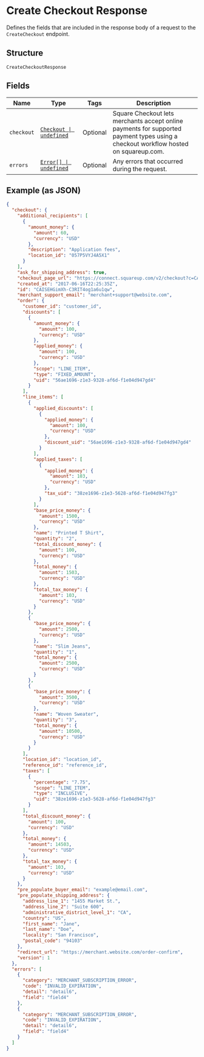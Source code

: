 <!-- Optimized: 2025-10-06 -->
<!-- RPM: 1.6.2.1.1.6.2.1_create-checkout-response_20251006 -->
<!-- Session: E2E RPM DNA Application -->
<!-- AOM: RND (Reggie & Dro) -->
<!-- COI: TECHNOLOGY -->
<!-- RPM: HIGH -->
<!-- ACTION: BUILD -->

# Create Checkout Response

Defines the fields that are included in the response body of
a request to the `CreateCheckout` endpoint.

## Structure

`CreateCheckoutResponse`

## Fields

| Name | Type | Tags | Description |
|  --- | --- | --- | --- |
| `checkout` | [`Checkout \| undefined`](../../doc/models/checkout.md) | Optional | Square Checkout lets merchants accept online payments for supported<br>payment types using a checkout workflow hosted on squareup.com. |
| `errors` | [`Error[] \| undefined`](../../doc/models/error.md) | Optional | Any errors that occurred during the request. |

## Example (as JSON)

```json
{
  "checkout": {
    "additional_recipients": [
      {
        "amount_money": {
          "amount": 60,
          "currency": "USD"
        },
        "description": "Application fees",
        "location_id": "057P5VYJ4A5X1"
      }
    ],
    "ask_for_shipping_address": true,
    "checkout_page_url": "https://connect.squareup.com/v2/checkout?c=CAISEHGimXh-C3RIT4og1a6u1qw&l=CYTKRM7R7JMV8",
    "created_at": "2017-06-16T22:25:35Z",
    "id": "CAISEHGimXh-C3RIT4og1a6u1qw",
    "merchant_support_email": "merchant+support@website.com",
    "order": {
      "customer_id": "customer_id",
      "discounts": [
        {
          "amount_money": {
            "amount": 100,
            "currency": "USD"
          },
          "applied_money": {
            "amount": 100,
            "currency": "USD"
          },
          "scope": "LINE_ITEM",
          "type": "FIXED_AMOUNT",
          "uid": "56ae1696-z1e3-9328-af6d-f1e04d947gd4"
        }
      ],
      "line_items": [
        {
          "applied_discounts": [
            {
              "applied_money": {
                "amount": 100,
                "currency": "USD"
              },
              "discount_uid": "56ae1696-z1e3-9328-af6d-f1e04d947gd4"
            }
          ],
          "applied_taxes": [
            {
              "applied_money": {
                "amount": 103,
                "currency": "USD"
              },
              "tax_uid": "38ze1696-z1e3-5628-af6d-f1e04d947fg3"
            }
          ],
          "base_price_money": {
            "amount": 1500,
            "currency": "USD"
          },
          "name": "Printed T Shirt",
          "quantity": "2",
          "total_discount_money": {
            "amount": 100,
            "currency": "USD"
          },
          "total_money": {
            "amount": 1503,
            "currency": "USD"
          },
          "total_tax_money": {
            "amount": 103,
            "currency": "USD"
          }
        },
        {
          "base_price_money": {
            "amount": 2500,
            "currency": "USD"
          },
          "name": "Slim Jeans",
          "quantity": "1",
          "total_money": {
            "amount": 2500,
            "currency": "USD"
          }
        },
        {
          "base_price_money": {
            "amount": 3500,
            "currency": "USD"
          },
          "name": "Woven Sweater",
          "quantity": "3",
          "total_money": {
            "amount": 10500,
            "currency": "USD"
          }
        }
      ],
      "location_id": "location_id",
      "reference_id": "reference_id",
      "taxes": [
        {
          "percentage": "7.75",
          "scope": "LINE_ITEM",
          "type": "INCLUSIVE",
          "uid": "38ze1696-z1e3-5628-af6d-f1e04d947fg3"
        }
      ],
      "total_discount_money": {
        "amount": 100,
        "currency": "USD"
      },
      "total_money": {
        "amount": 14503,
        "currency": "USD"
      },
      "total_tax_money": {
        "amount": 103,
        "currency": "USD"
      }
    },
    "pre_populate_buyer_email": "example@email.com",
    "pre_populate_shipping_address": {
      "address_line_1": "1455 Market St.",
      "address_line_2": "Suite 600",
      "administrative_district_level_1": "CA",
      "country": "US",
      "first_name": "Jane",
      "last_name": "Doe",
      "locality": "San Francisco",
      "postal_code": "94103"
    },
    "redirect_url": "https://merchant.website.com/order-confirm",
    "version": 1
  },
  "errors": [
    {
      "category": "MERCHANT_SUBSCRIPTION_ERROR",
      "code": "INVALID_EXPIRATION",
      "detail": "detail6",
      "field": "field4"
    },
    {
      "category": "MERCHANT_SUBSCRIPTION_ERROR",
      "code": "INVALID_EXPIRATION",
      "detail": "detail6",
      "field": "field4"
    }
  ]
}
```
